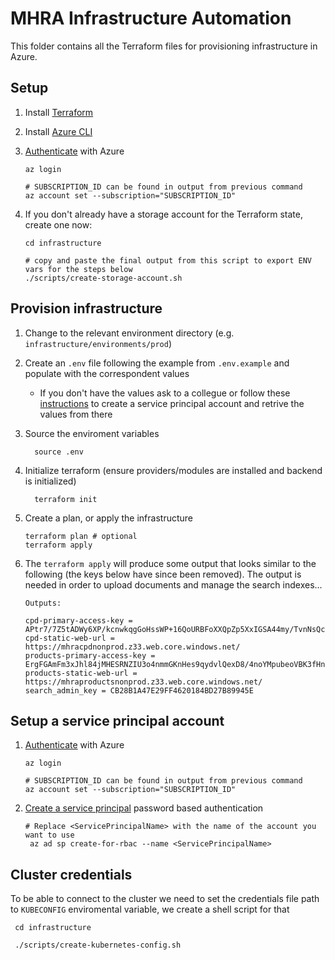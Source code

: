 # MHRA Infrastructure Automation

This folder contains all the Terraform files for provisioning infrastructure in Azure.

## Setup

1. Install [Terraform](https://www.terraform.io/intro/getting-started/install.html)
2. Install [Azure CLI](https://docs.microsoft.com/en-us/cli/azure/install-azure-cli?view=azure-cli-latest)
3. [Authenticate](https://www.terraform.io/docs/providers/azurerm/guides/azure_cli.html) with Azure

   ```shell
   az login

   # SUBSCRIPTION_ID can be found in output from previous command
   az account set --subscription="SUBSCRIPTION_ID"
   ```

4. If you don't already have a storage account for the Terraform state, create one now:

   ```shell
   cd infrastructure

   # copy and paste the final output from this script to export ENV vars for the steps below
   ./scripts/create-storage-account.sh
   ```

## Provision infrastructure

1. Change to the relevant environment directory (e.g. `infrastructure/environments/prod`)
2. Create an `.env` file following the example from `.env.example` and populate with the correspondent values
   - If you don't have the values ask to a collegue or follow these [instructions](#setup-a-service-principal-account) to create a service principal account and retrive the values from there
3. Source the enviroment variables

   ```shell
     source .env
   ```

4. Initialize terraform (ensure providers/modules are installed and backend is initialized)

   ```shell
     terraform init
   ```

5. Create a plan, or apply the infrastructure

   ```shell
   terraform plan # optional
   terraform apply
   ```

6. The `terraform apply` will produce some output that looks similar to the following (the keys below have since been removed). The output is needed in order to upload documents and manage the search indexes...

   ```
   Outputs:

   cpd-primary-access-key = APtr7/7Z5tADWy6XP/kcnwkqgGoHssWP+16QoURBFoXXQpZp5XxIGSA44my/TvnNsQcPOGDojki6mQo2WNxqFQ==
   cpd-static-web-url = https://mhracpdnonprod.z33.web.core.windows.net/
   products-primary-access-key = ErgFGAmFm3xJhl84jMHESRNZIU3o4nmmGKnHes9qydvlQexD8/4noYMpubeoVBK3fHnH4p2jMj3ObzN79OtfjQ==
   products-static-web-url = https://mhraproductsnonprod.z33.web.core.windows.net/
   search_admin_key = CB28B1A47E29FF4620184BD27B89945E
   ```

## Setup a service principal account

1. [Authenticate](https://www.terraform.io/docs/providers/azurerm/guides/azure_cli.html) with Azure

   ```shell
   az login

   # SUBSCRIPTION_ID can be found in output from previous command
   az account set --subscription="SUBSCRIPTION_ID"
   ```

2. [Create a service principal](https://docs.microsoft.com/en-us/cli/azure/create-an-azure-service-principal-azure-cli?view=azure-cli-latest#password-based-authentication) password based authentication

   ```shell
   # Replace <ServicePrincipalName> with the name of the account you want to use
    az ad sp create-for-rbac --name <ServicePrincipalName>
   ```

## Cluster credentials

To be able to connect to the cluster we need to set the credentials file path to `KUBECONFIG` enviromental variable, we create a shell script for that

```shell
 cd infrastructure

 ./scripts/create-kubernetes-config.sh
```
